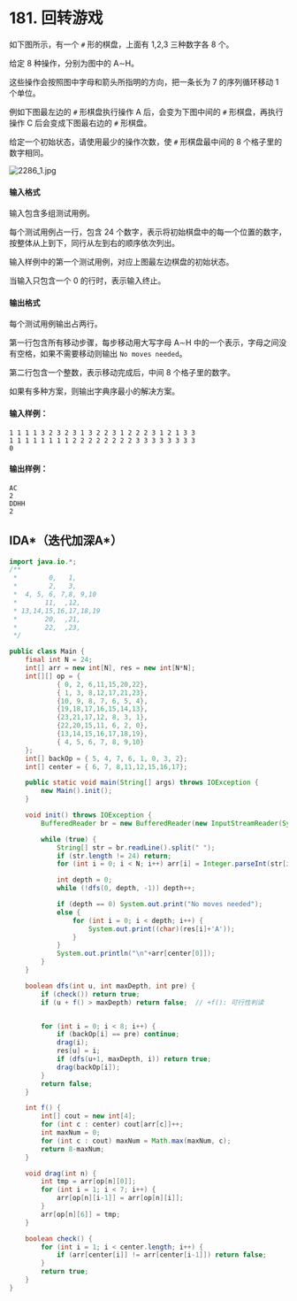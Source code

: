 # 181. 回转游戏

如下图所示，有一个 `#` 形的棋盘，上面有 1,2,3 三种数字各 8 个。

给定 8 种操作，分别为图中的 A∼H。

这些操作会按照图中字母和箭头所指明的方向，把一条长为 7 的序列循环移动 1 个单位。

例如下图最左边的 `#` 形棋盘执行操作 A 后，会变为下图中间的 `#` 形棋盘，再执行操作 C 后会变成下图最右边的 `#` 形棋盘。

给定一个初始状态，请使用最少的操作次数，使 `#` 形棋盘最中间的 8 个格子里的数字相同。

![2286_1.jpg](https://www.acwing.com/media/article/image/2019/01/23/19_4ec33e321e-2286_1.jpg)

#### 输入格式

输入包含多组测试用例。

每个测试用例占一行，包含 24 个数字，表示将初始棋盘中的每一个位置的数字，按整体从上到下，同行从左到右的顺序依次列出。

输入样例中的第一个测试用例，对应上图最左边棋盘的初始状态。

当输入只包含一个 0 的行时，表示输入终止。

#### 输出格式

每个测试用例输出占两行。

第一行包含所有移动步骤，每步移动用大写字母 A∼H 中的一个表示，字母之间没有空格，如果不需要移动则输出 `No moves needed`。

第二行包含一个整数，表示移动完成后，中间 8 个格子里的数字。

如果有多种方案，则输出字典序最小的解决方案。

#### 输入样例：

```
1 1 1 1 3 2 3 2 3 1 3 2 2 3 1 2 2 2 3 1 2 1 3 3
1 1 1 1 1 1 1 1 2 2 2 2 2 2 2 2 3 3 3 3 3 3 3 3
0
```

#### 输出样例：

```
AC
2
DDHH
2
```



## IDA\*（迭代加深A\*）

```java
import java.io.*;
/**
 *        0,   1,
 *        2,   3,
 *  4, 5, 6, 7,8, 9,10
 *       11,  ,12,
 * 13,14,15,16,17,18,19
 *       20,  ,21,
 *       22,  ,23,
 */

public class Main {
    final int N = 24;
    int[] arr = new int[N], res = new int[N*N];
    int[][] op = {
            { 0, 2, 6,11,15,20,22},
            { 1, 3, 8,12,17,21,23},
            {10, 9, 8, 7, 6, 5, 4},
            {19,18,17,16,15,14,13},
            {23,21,17,12, 8, 3, 1},
            {22,20,15,11, 6, 2, 0},
            {13,14,15,16,17,18,19},
            { 4, 5, 6, 7, 8, 9,10}
    };
    int[] backOp = { 5, 4, 7, 6, 1, 0, 3, 2};
    int[] center = { 6, 7, 8,11,12,15,16,17};

    public static void main(String[] args) throws IOException {
        new Main().init();
    }

    void init() throws IOException {
        BufferedReader br = new BufferedReader(new InputStreamReader(System.in));

        while (true) {
            String[] str = br.readLine().split(" ");
            if (str.length != 24) return;
            for (int i = 0; i < N; i++) arr[i] = Integer.parseInt(str[i]);

            int depth = 0;
            while (!dfs(0, depth, -1)) depth++;

            if (depth == 0) System.out.print("No moves needed");
            else {
                for (int i = 0; i < depth; i++) {
                    System.out.print((char)(res[i]+'A'));
                }
            }
            System.out.println("\n"+arr[center[0]]);
        }
    }

    boolean dfs(int u, int maxDepth, int pre) {
        if (check()) return true;
        if (u + f() > maxDepth) return false;  // +f(): 可行性判读


        for (int i = 0; i < 8; i++) {
            if (backOp[i] == pre) continue;
            drag(i);
            res[u] = i;
            if (dfs(u+1, maxDepth, i)) return true;
            drag(backOp[i]);
        }
        return false;
    }

    int f() {
        int[] cout = new int[4];
        for (int c : center) cout[arr[c]]++;
        int maxNum = 0;
        for (int c : cout) maxNum = Math.max(maxNum, c);
        return 8-maxNum;
    }

    void drag(int n) {
        int tmp = arr[op[n][0]];
        for (int i = 1; i < 7; i++) {
            arr[op[n][i-1]] = arr[op[n][i]];
        }
        arr[op[n][6]] = tmp;
    }

    boolean check() {
        for (int i = 1; i < center.length; i++) {
            if (arr[center[i]] != arr[center[i-1]]) return false;
        }
        return true;
    }
}
```

